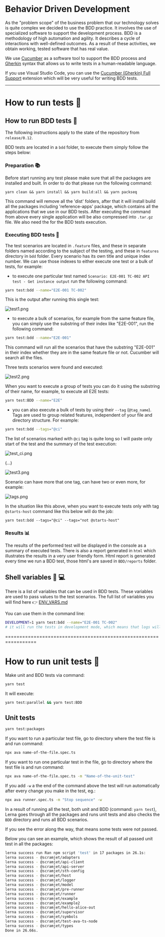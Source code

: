 # Behavior Driven Development

As the "problem scope" of the business problem that our technology solves is quite complex we decided to use the BDD practice. It involves the use of specialized software to support the development process. BDD is a methodology of high automation and agility. It describes a cycle of interactions with well-defined outcomes. As a result of these activities, we obtain working, tested software that has real value.

We use [Cucumber](https://cucumber.io/) as a software tool to support the BDD process and [Gherkin](https://cucumber.io/docs/gherkin/) syntax that allows us to write tests in a human-readable language.

If you use Visual Studio Code, you can use the [Cucumber (Gherkin) Full Support](https://marketplace.visualstudio.com/items?itemName=alexkrechik.cucumberautocomplete&ssr=false#review-details) extension which will be very useful for writing BDD tests.

---
# How to run tests :runner:
## How to run BDD tests :cucumber:

The following instructions apply to the state of the repository from `release/0.12`.

BDD tests are located in a `bdd` folder, to execute them simply follow the steps below:

### Preparation :books:
Before start running any test please make sure that all the packages are installed and built. In order to do that please run the following command:

    yarn clean && yarn install && yarn build:all && yarn packseq

This command will remove all the 'dist' folders, after that it will install build all the packages including 'reference-apps' package, which contains all the applications that we use in our BDD tests. After executing the command from above every single application will be also compressed into `.tar.gz` file. We also need the for the BDD tests execution.

### Executing BDD tests :rocket:
The test scenarios are located in `.feature` files, and these in separate folders named according to the subject of the testing, and these in `features` directory in `bdd` folder.
Every scenario has its own title and unique index number. We can use those indexes to either execute one test or a bulk of tests, for example:

- to execute one particular test named `Scenario: E2E-001 TC-002 API test - Get instance output` run the following command:

```bash
yarn test:bdd --name="E2E-001 TC-002"
```
This is the output after running this single test:

![test1.png](../images/test1.png)

- to execute a bulk of scenarios, for example from the same feature file, you can simply use the substring of their index like "E2E-001", run the following command:

```bash
yarn test:bdd --name="E2E-001"
```
This command will run all the scenarios that have the substring "E2E-001" in their index whether they are in the same feature file or not. Cucumber will search all the files.

Three tests scenarios were found and executed:

![test2.png](../images/test2.png)

When you want to execute a group of tests you can do it using the substring of their name, for example, to execute all E2E tests:

```bash
yarn test:BDD --name="E2E"
```

- you can also execute a bulk of tests by using their `--tag` (`@tag_name`). Tags are used to group related features, independent of your file and directory structure. For example:

```bash
yarn test:bdd --tags="@ci"
```

The list of scenarios marked with `@ci` tag is quite long so I will paste only start of the test and the summary of the test execution:

![test_ci.png](../images/test_ci.png)

(...)


![test3.png](../images/test3.png)

Scenario can have more that one tag, can have two or even more, for example:

![tags.png](../images/tags.png)

In the situation like this above, when you want to execute tests only with tag `@starts-host` command like this below will do the job:

    yarn test:bdd --tags="@ci" --tags="not @starts-host"

### Results :bar_chart:

The results of the performed test will be displayed in the console as a summary of executed tests. There is also a report generated in `html` which illustrates the results in a very user friendly form. Html report is generated every time we run a BDD test, those html's are saved in `BDD/reports` folder.

## Shell variables :shell: :computer:

There is a list of variables that can be used in BDD tests. These variables are used to pass values to the test scenarios. The full list of variables you will find here :point_right: [ENV_VARS.md](../ENV_VARS.md)

You can use them in the command line:

```bash
DEVELOPMENT=1 yarn test:bdd --name="E2E-001 TC-002"
# it will run the tests in development mode, which means that logs will be seen during test execution.
```


=================================================================
# How to run unit tests :runner:

Make unit and BDD tests via command:

```bash
yarn test
```

It will execute:

```bash
yarn test:parallel && yarn test:BDD
```

## Unit tests

```bash
yarn test:packages
```

If you want to run a particular test file, go to directory where the test file is and run command:

```bash
npx ava name-of-the-file.spec.ts
```

If you want to run one particular test in the file, go to directory where the test file is and run command:

```bash
npx ava name-of-the-file.spec.ts -m "Name-of-the-unit-test"
```

If you add `-w` a the end of the command above the test will run automatically after every change you make in the test, eg.:

```bash
npx ava runner.spec.ts -m "Stop sequence" -w
```

In a result of running all the test, both unit and BDD (command: `yarn test`), Lerna goes through all the packages and runs unit tests and also checks the `BDD` directory and runs all BDD scenarios.

If you see the error along the way, that means some tests were not passed.

Below you can see an example, which shows the result of all passed unit test in all the packages:

```bash
lerna success run Ran npm script 'test' in 17 packages in 26.1s:
lerna success - @scramjet/adapters
lerna success - @scramjet/api-client
lerna success - @scramjet/api-server
lerna success - @scramjet/sth-config
lerna success - @scramjet/host
lerna success - @scramjet/logger
lerna success - @scramjet/model
lerna success - @scramjet/pre-runner
lerna success - @scramjet/runner
lerna success - @scramjet/example
lerna success - @scramjet/example2
lerna success - @scramjet/hello-alice-out
lerna success - @scramjet/supervisor
lerna success - @scramjet/symbols
lerna success - @scramjet/test-ava-ts-node
lerna success - @scramjet/types
Done in 26.66s.
```
